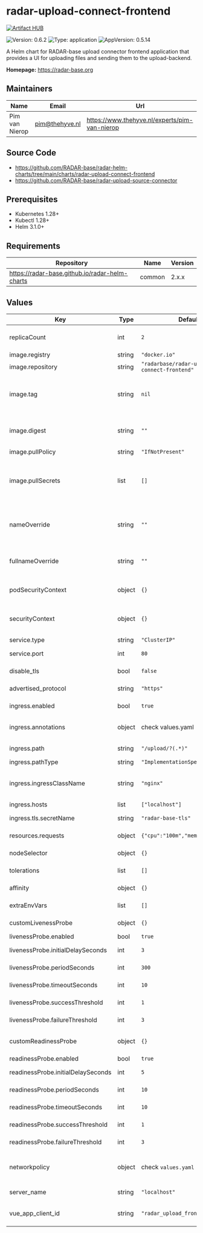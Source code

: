 

# radar-upload-connect-frontend
[![Artifact HUB](https://img.shields.io/endpoint?url=https://artifacthub.io/badge/repository/radar-upload-connect-frontend)](https://artifacthub.io/packages/helm/radar-base/radar-upload-connect-frontend)

![Version: 0.6.2](https://img.shields.io/badge/Version-0.6.2-informational?style=flat-square) ![Type: application](https://img.shields.io/badge/Type-application-informational?style=flat-square) ![AppVersion: 0.5.14](https://img.shields.io/badge/AppVersion-0.5.14-informational?style=flat-square)

A Helm chart for RADAR-base upload connector frontend application that provides a UI for uploading files and sending them to the upload-backend.

**Homepage:** <https://radar-base.org>

## Maintainers

| Name | Email | Url |
| ---- | ------ | --- |
| Pim van Nierop | <pim@thehyve.nl> | <https://www.thehyve.nl/experts/pim-van-nierop> |

## Source Code

* <https://github.com/RADAR-base/radar-helm-charts/tree/main/charts/radar-upload-connect-frontend>
* <https://github.com/RADAR-base/radar-upload-source-connector>

## Prerequisites
* Kubernetes 1.28+
* Kubectl 1.28+
* Helm 3.1.0+

## Requirements

| Repository | Name | Version |
|------------|------|---------|
| https://radar-base.github.io/radar-helm-charts | common | 2.x.x |

## Values

| Key | Type | Default | Description |
|-----|------|---------|-------------|
| replicaCount | int | `2` | Number of radar-upload-connect-frontend replicas to deploy |
| image.registry | string | `"docker.io"` | Image registry |
| image.repository | string | `"radarbase/radar-upload-connect-frontend"` | Image repository |
| image.tag | string | `nil` | Image tag (immutable tags are recommended) Overrides the image tag whose default is the chart appVersion. |
| image.digest | string | `""` | Image digest in the way sha256:aa.... Please note this parameter, if set, will override the tag |
| image.pullPolicy | string | `"IfNotPresent"` | Image pull policy |
| image.pullSecrets | list | `[]` | Optionally specify an array of imagePullSecrets. Secrets must be manually created in the namespace. e.g: pullSecrets:   - myRegistryKeySecretName  |
| nameOverride | string | `""` | String to partially override radar-upload-connect-frontend.fullname template with a string (will prepend the release name) |
| fullnameOverride | string | `""` | String to fully override radar-upload-connect-frontend.fullname template with a string |
| podSecurityContext | object | `{}` | Configure radar-upload-connect-frontend pods' Security Context |
| securityContext | object | `{}` | Configure radar-upload-connect-frontend containers' Security Context |
| service.type | string | `"ClusterIP"` | Kubernetes Service type |
| service.port | int | `80` | radar-upload-connect-frontend port |
| disable_tls | bool | `false` | Reconfigure Ingress to not force TLS |
| advertised_protocol | string | `"https"` | The protocol in advertised URIs (https, http) |
| ingress.enabled | bool | `true` | Enable ingress controller resource |
| ingress.annotations | object | check values.yaml | Annotations that define default ingress class, certificate issuer |
| ingress.path | string | `"/upload/?(.*)"` | Path within the url structure |
| ingress.pathType | string | `"ImplementationSpecific"` | Ingress Path type |
| ingress.ingressClassName | string | `"nginx"` | IngressClass that will be be used to implement the Ingress (Kubernetes 1.18+) |
| ingress.hosts | list | `["localhost"]` | Host to listen to requests to |
| ingress.tls.secretName | string | `"radar-base-tls"` | Name of the secret containing TLS certificates |
| resources.requests | object | `{"cpu":"100m","memory":"128Mi"}` | CPU/Memory resource requests |
| nodeSelector | object | `{}` | Node labels for pod assignment |
| tolerations | list | `[]` | Toleration labels for pod assignment |
| affinity | object | `{}` | Affinity labels for pod assignment |
| extraEnvVars | list | `[]` | Extra environment variables |
| customLivenessProbe | object | `{}` | Custom livenessProbe that overrides the default one |
| livenessProbe.enabled | bool | `true` | Enable livenessProbe |
| livenessProbe.initialDelaySeconds | int | `3` | Initial delay seconds for livenessProbe |
| livenessProbe.periodSeconds | int | `300` | Period seconds for livenessProbe |
| livenessProbe.timeoutSeconds | int | `10` | Timeout seconds for livenessProbe |
| livenessProbe.successThreshold | int | `1` | Success threshold for livenessProbe |
| livenessProbe.failureThreshold | int | `3` | Failure threshold for livenessProbe |
| customReadinessProbe | object | `{}` | Custom readinessProbe that overrides the default one |
| readinessProbe.enabled | bool | `true` | Enable readinessProbe |
| readinessProbe.initialDelaySeconds | int | `5` | Initial delay seconds for readinessProbe |
| readinessProbe.periodSeconds | int | `10` | Period seconds for readinessProbe |
| readinessProbe.timeoutSeconds | int | `10` | Timeout seconds for readinessProbe |
| readinessProbe.successThreshold | int | `1` | Success threshold for readinessProbe |
| readinessProbe.failureThreshold | int | `3` | Failure threshold for readinessProbe |
| networkpolicy | object | check `values.yaml` | Network policy defines who can access this application and who this applications has access to |
| server_name | string | `"localhost"` | Server name or domain name |
| vue_app_client_id | string | `"radar_upload_frontend"` | OAuth2 client id of the upload connect frontend application |
